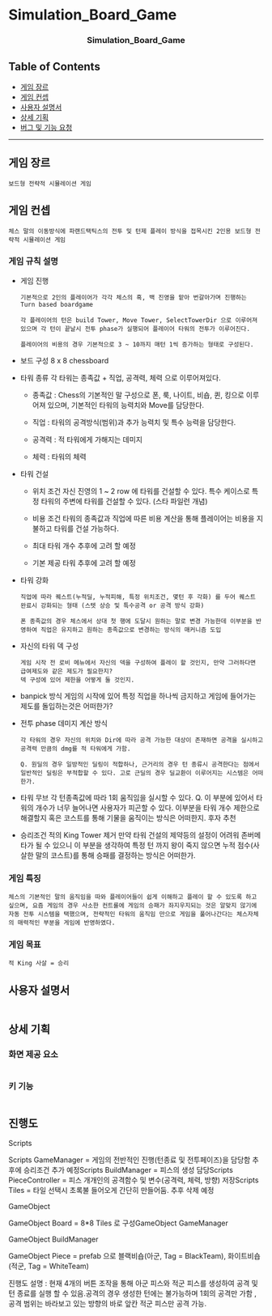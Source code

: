 # Simulation_Board_Game

<h3 align="center">Simulation_Board_Game</h3>

## Table of Contents

- [게임 장르](#게임-장르)
- [게임 컨셉](#게임-컨셉)
- [사용자 설명서](#게임-규칙-설명)
- [상세 기획](#상세-기획)
- [버그 및 기능 요청](#버그-및-기능-요청)

* * *

## 게임 장르
```
보드형 전략적 시뮬레이션 게임
```
## 게임 컨셉
```
체스 말의 이동방식에 파랜드택틱스의 전투 및 턴제 플레이 방식을 접목시킨 2인용 보드형 전략적 시뮬레이션 게임
```
### 게임 규칙 설명
- 게임 진행
  ```
  기본적으로 2인의 플레이어가 각각 체스의 흑, 백 진영을 맡아 번갈아가며 진행하는 Turn based boardgame
  
  각 플레이어의 턴은 build Tower, Move Tower, SelectTowerDir 으로 이루어져 있으며 각 턴이 끝날시 전투 phase가 실행되어 플레이어 타워의 전투가 이루어진다.
  
  플레이어의 비용의 경우 기본적으로 3 ~ 10까지 매턴 1씩 증가하는 형태로 구성된다.
  
  ```
- 보드 구성
  8 x 8 chessboard
 
- 타워 종류
  각 타워는 종족값 + 직업, 공격력, 체력 으로 이루어져있다.
  
  - 종족값 : Chess의 기본적인 말 구성으로 폰, 룩, 나이트, 비숍, 퀸, 킹으로 이루어져 있으며, 기본적인 타워의 능력치와 Move를 담당한다.
  
  - 직업 : 타워의 공격방식(범위)과 추가 능력치 및 특수 능력을 담당한다.
  
  - 공격력 : 적 타워에게 가해지는 데미지
  
  - 체력 : 타워의 체력 
  
- 타워 건설
  - 위치 조건
    자신 진영의 1 ~ 2 row 에 타워를 건설할 수 있다. 특수 케이스로 특정 타워의 주변에 타워를 건설할 수 있다. (스타 파일런 개념)
  
  - 비용 조건
    타워의 종족값과 직업에 따른 비용 계산을 통해 플레이어는 비용을 지불하고 타워를 건설 가능하다.
  
  - 최대 타워 개수 
    추후에 고려 할 예정
   
   - 기본 제공 타워
    추후에 고려 할 예정

- 타워 강화
  ```
  직업에 따라 퀘스트(누적딜, 누적피해, 특정 위치조건, 몇턴 후 각화) 를 두어 퀘스트 완료시 강화되는 형태 (스텟 상승 및 특수공격 or 공격 방식 강화)
  
  폰 종족값의 경우 체스에서 상대 첫 행에 도달시 원하는 말로 변경 가능한데 이부분을 반영하여 직업은 유지하고 원하는 종족값으로 변경하는 방식의 매커니즘 도입
  ```
    
- 자신의 타워 덱 구성
  ```
  게임 시작 전 로비 메뉴에서 자신의 덱을 구성하여 플레이 할 것인지, 만약 그러하다면 급여제도와 같은 제도가 필요한지?
  덱 구성에 있어 제한을 어떻게 둘 것인지.
  ```
- banpick 방식
  게임의 시작에 있어 특정 직업을 하나씩 금지하고 게임에 들어가는 제도를 돌입하는것은 어떠한가?
  
- 전투 phase 데미지 계산 방식
  ```
  각 타워의 경우 자신의 위치와 Dir에 따라 공격 가능한 대상이 존재하면 공격을 실시하고 공격력 만큼의 dmg를 적 타워에게 가함.
  
  Q. 원딜의 경우 일방적인 딜링이 적합하나, 근거리의 경우 턴 종류시 공격한다는 점에서 일반적인 딜링은 부적합할 수 있다. 고로 근딜의 경우 딜교환이 이루어지는 시스템은 어떠한가.
  ```
- 타워 무브
  각 턴종족값에 따라 1회 움직임을 실시할 수 있다.
  Q. 이 부분에 있어서 타워의 개수가 너무 늘어나면 사용자가 피곤할 수 있다. 이부분을 타워 개수 제한으로 해결할지 혹은 코스트를 통해 기물을 움직이는 방식은 어떠한지. 후자 추천

- 승리조건
  적의 King Tower 제거
  만약 타워 건설의 제약등의 설정이 어려워 존버메타가 될 수 있으니 이 부분을 생각하여 특정 턴 까지 왕이 죽지 않으면 누적 점수(사살한 말의 코스트)를 통해 승패를 결정하는 방식은 어떠한가.
  
### 게임 특징
```
체스의 기본적인 말의 움직임을 따와 플레이어들이 쉽게 이해하고 플레이 할 수 있도록 하고 싶으며, 요즘 게임의 경우 사소한 컨트롤에 게임의 승패가 좌지우지되는 것은 알맞지 않기에
자동 전투 시스템을 택했으며, 전략적인 타워의 움직임 만으로 게임을 풀어나간다는 체스자체의 매력적인 부분을 게임에 반영하였다.
```

### 게임 목표
```
적 King 사살 = 승리
```


## 사용자 설명서
```

```

<!-- ## 게임 화면

### 시작 화면

### 튜토리얼 화면

### 플레이 화면
 -->

## 상세 기획
 

### 화면 제공 요소
```

```

### 키 기능
```

```

## 진행도
Scripts

Scripts GameManager = 게임의 전반적인 진행(턴종료 및 전투페이즈)을 담당함 추후에 승리조건 추가 예정Scripts BuildManager = 피스의 생성 담당Scripts PieceController = 피스 개개인의 공격함수 및 변수(공격력, 체력, 방향) 저장Scripts Tiles = 타일 선택시 초록불 들어오게 간단히 만들어둠. 추후 삭제 예정

GameObject

GameObject Board = 8*8 Tiles 로 구성GameObject  GameManager 

GameObject BuildManager 

GameObject Piece = prefab 으로 블랙비숍(아군, Tag = BlackTeam), 화이트비숍(적군, Tag =  WhiteTeam)

진행도 설명 : 현재 4개의 버튼 조작을 통해 아군 피스와 적군 피스를 생성하여 공격 및 턴 종료를 실행 할 수 있음.공격의 경우 생성한 턴에는 불가능하며 1회의 공격만 가함 , 공격 범위는 바라보고 있는 방향의 바로 앞칸 적군 피스만 공격 가능.
